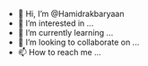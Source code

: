 - 👋 Hi, I’m @Hamidrakbaryaan
- 👀 I’m interested in ...
- 🌱 I’m currently learning ...
- 💞️ I’m looking to collaborate on ...
- 📫 How to reach me ...

<!---
Hamidrakbaryaan/Hamidrakbaryaan is a ✨ special ✨ repository because its `README.md` (this file) appears on your GitHub profile.
You can click the Preview link to take a look at your changes.
--->
